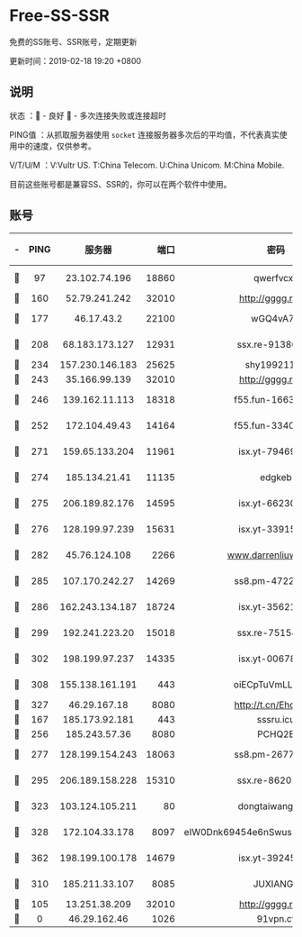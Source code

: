 # Free-SS-SSR

免费的SS账号、SSR账号，定期更新

更新时间：2019-02-18 19:20 +0800

## 说明

状态     ：🙂 - 良好 🙁 - 多次连接失败或连接超时

PING值   ：从抓取服务器使用 `socket` 连接服务器多次后的平均值，不代表真实使用中的速度，仅供参考。

V/T/U/M  ：V:Vultr US. T:China Telecom. U:China Unicom. M:China Mobile.

目前这些账号都是兼容SS、SSR的，你可以在两个软件中使用。

## 账号

|-|PING|服务器|端口|密码|加密方式|区域|V/T/U/M|
|:----:|:----:|:-----:|-----:|:----:|:----:|:----:|:----:|
|🙂|97|23.102.74.196|18860|qwerfvcxz|aes-256-gcm|JP|8↓/10↑/10↑/9↓|
|🙂|160|52.79.241.242|32010|http://gggg.rocks|chacha20|KR|9↑/9↑/8↓/9↑|
|🙂|177|46.17.43.2|22100|wGQ4vA7D|aes-256-gcm|RU|5↓/10↑/10↑/10↑|
|🙂|208|68.183.173.127|12931|ssx.re-91380385|aes-256-cfb|US|10↑/10↑/10↑/10↑|
|🙂|234|157.230.146.183|25625|shy19921124|rc4-md5|US|10↑/10↑/10↑/10↑|
|🙂|243|35.166.99.139|32010|http://gggg.rocks|chacha20|US|9↑/9↑/10↑/9↑|
|🙂|246|139.162.11.113|18318|f55.fun-16631582|aes-256-cfb|SG|10↑/10↑/10↑/10↑|
|🙂|252|172.104.49.43|14164|f55.fun-33406567|aes-256-cfb|SG|10↑/10↑/10↑/10↑|
|🙂|271|159.65.133.204|11961|isx.yt-79469931|aes-256-cfb|SG|10↑/10↑/10↑/10↑|
|🙂|274|185.134.21.41|11135|edgkeb|aes-256-cfb|GB|10↑/10↑/10↑/10↑|
|🙂|275|206.189.82.176|14595|isx.yt-66230014|aes-256-cfb|SG|10↑/10↑/10↑/10↑|
|🙂|276|128.199.97.239|15631|isx.yt-33915830|aes-256-cfb|SG|10↑/10↑/10↑/10↑|
|🙂|282|45.76.124.108|2266|www.darrenliuwei.com|aes-256-cfb|AU|10↑/10↑/9↑/10↑|
|🙂|285|107.170.242.27|14269|ss8.pm-47220788|aes-256-cfb|US|10↑/10↑/10↑/10↑|
|🙂|286|162.243.134.187|18724|isx.yt-35621483|aes-256-cfb|US|10↑/10↑/10↑/10↑|
|🙂|299|192.241.223.20|15018|ssx.re-75154549|aes-256-cfb|US|10↑/10↑/10↑/10↑|
|🙂|302|198.199.97.237|14335|isx.yt-00678289|aes-256-cfb|US|10↑/10↑/10↑/10↑|
|🙂|308|155.138.161.191|443|oiECpTuVmLLxk4Ts|aes-256-cfb|US|8↑/10↑/10↑/10↑|
|🙂|327|46.29.167.18|8080|http://t.cn/EhdmTxe|rc4-md5|RU|10↑/10↑/10↑/10↑|
|🙂|167|185.173.92.181|443|sssru.icu|rc4-md5|RU|9↑/9↑/9↑/9↑|
|🙂|256|185.243.57.36|8080|PCHQ2E|rc4-md5|US|10↑/10↑/9↑/10↑|
|🙂|277|128.199.154.243|18063|ss8.pm-26776960|aes-256-cfb|SG|10↑/10↑/10↑/10↑|
|🙂|295|206.189.158.228|15310|ssx.re-86201886|aes-256-cfb|SG|10↑/10↑/10↑/10↑|
|🙂|323|103.124.105.211|80|dongtaiwang.com|aes-256-cfb|US|10↑/9↑/10↑/10↑|
|🙂|328|172.104.33.178|8097|eIW0Dnk69454e6nSwuspv9DmS201tQ0D|aes-256-cfb|SG|10↑/10↑/10↑/10↑|
|🙂|362|198.199.100.178|14679|isx.yt-39245989|aes-256-cfb|US|10↑/10↑/10↑/10↑|
|🙁|310|185.211.33.107|8085|JUXIANGE|aes-128-ctr|US|10↑/10↑/10↑/10↑|
|🙁|105|13.251.38.209|32010|http://gggg.rocks|chacha20|SG|9↑/8↑/7↑/9↑|
|🙁|0|46.29.162.46|1026|91vpn.cf|rc4-md5|RU|8↑/8↑/9↑/10↑|
